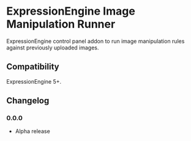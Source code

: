 # ExpressionEngine Image Manipulation Runner

ExpressionEngine control panel addon to run image manipulation rules against previously uploaded images.

## Compatibility

ExpressionEngine 5+.

## Changelog

### 0.0.0

- Alpha release
